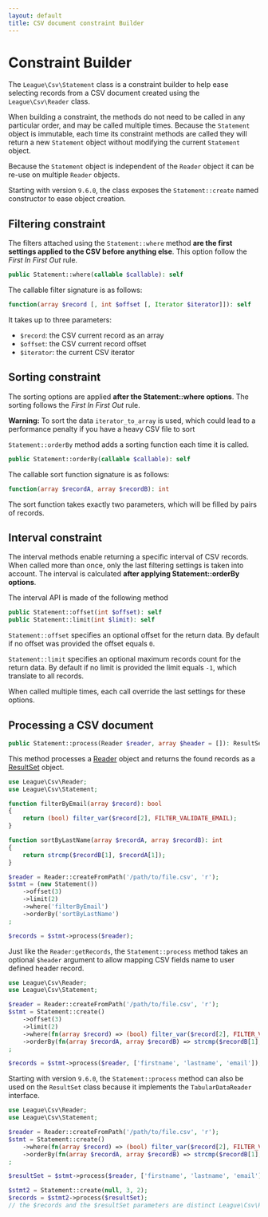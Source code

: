 ```yaml
---
layout: default
title: CSV document constraint Builder
---
```


# Constraint Builder

The `League\Csv\Statement` class is a constraint builder to help ease selecting records from a CSV document created using the `League\Csv\Reader` class.

When building a constraint, the methods do not need to be called in any particular order, and may be called multiple times. Because the `Statement` object is immutable, each time its constraint methods are called they will return a new `Statement` object without modifying the current `Statement` object.

<p class="message-info">Because the <code>Statement</code> object is independent of the <code>Reader</code> object it can be re-use on multiple <code>Reader</code> objects.</p>

<p class="message-info">Starting with version <code>9.6.0</code>, the class exposes the <code>Statement::create</code> named constructor to ease object creation.</p>

## Filtering constraint

The filters attached using the `Statement::where` method **are the first settings applied to the CSV before anything else**. This option follow the *First In First Out* rule.

```php
public Statement::where(callable $callable): self
```

The callable filter signature is as follows:

```php
function(array $record [, int $offset [, Iterator $iterator]]): self
```

It takes up to three parameters:

- `$record`: the CSV current record as an array
- `$offset`: the CSV current record offset
- `$iterator`: the current CSV iterator

## Sorting constraint

The sorting options are applied **after the Statement::where options**. The sorting follows the *First In First Out* rule.

<p class="message-warning"><strong>Warning:</strong> To sort the data <code>iterator_to_array</code> is used, which could lead to a performance penalty if you have a heavy CSV file to sort
</p>

`Statement::orderBy` method adds a sorting function each time it is called.

```php
public Statement::orderBy(callable $callable): self
```

The callable sort function signature is as follows:

```php
function(array $recordA, array $recordB): int
```

The sort function takes exactly two parameters, which will be filled by pairs of records.

## Interval constraint

The interval methods enable returning a specific interval of CSV records. When called more than once, only the last filtering settings is taken into account. The interval is calculated **after applying Statement::orderBy options**.

The interval API is made of the following method

```php
public Statement::offset(int $offset): self
public Statement::limit(int $limit): self
```

`Statement::offset` specifies an optional offset for the return data. By default if no offset was provided the offset equals `0`.

`Statement::limit` specifies an optional maximum records count for the return data. By default if no limit is provided the limit equals `-1`, which translate to all records.

<p class="message-notice">When called multiple times, each call override the last settings for these options.</p>

## Processing a CSV document

```php
public Statement::process(Reader $reader, array $header = []): ResultSet
```

This method processes a [Reader](/9.0/reader/) object and returns the found records as a [ResultSet](/9.0/reader/resultset) object.

```php
use League\Csv\Reader;
use League\Csv\Statement;

function filterByEmail(array $record): bool
{
    return (bool) filter_var($record[2], FILTER_VALIDATE_EMAIL);
}

function sortByLastName(array $recordA, array $recordB): int
{
    return strcmp($recordB[1], $recordA[1]);
}

$reader = Reader::createFromPath('/path/to/file.csv', 'r');
$stmt = (new Statement())
    ->offset(3)
    ->limit(2)
    ->where('filterByEmail')
    ->orderBy('sortByLastName')
;

$records = $stmt->process($reader);
```

Just like the `Reader:getRecords`, the `Statement::process` method takes an optional `$header` argument to allow mapping CSV fields name to user defined header record.

```php
use League\Csv\Reader;
use League\Csv\Statement;

$reader = Reader::createFromPath('/path/to/file.csv', 'r');
$stmt = Statement::create()
    ->offset(3)
    ->limit(2)
    ->where(fn(array $record) => (bool) filter_var($record[2], FILTER_VALIDATE_EMAIL))
    ->orderBy(fn(array $recordA, array $recordB) => strcmp($recordB[1], $recordA[1]))
;

$records = $stmt->process($reader, ['firstname', 'lastname', 'email']);
```

<p class="message-notice">Starting with version <code>9.6.0</code>, the <code>Statement::process</code> method can also be used on the <code>ResultSet</code> class because it implements the <code>TabularDataReader</code> interface.</p>

```php
use League\Csv\Reader;
use League\Csv\Statement;

$reader = Reader::createFromPath('/path/to/file.csv', 'r');
$stmt = Statement::create()
    ->where(fn(array $record) => (bool) filter_var($record[2], FILTER_VALIDATE_EMAIL))
    ->orderBy(fn(array $recordA, array $recordB) => strcmp($recordB[1], $recordA[1]))
;

$resultSet = $stmt->process($reader, ['firstname', 'lastname', 'email']);

$stmt2 = Statement::create(null, 3, 2);
$records = $stmt2->process($resultSet);
// the $records and the $resultSet parameters are distinct League\Csv\ResultSet instances.
```
